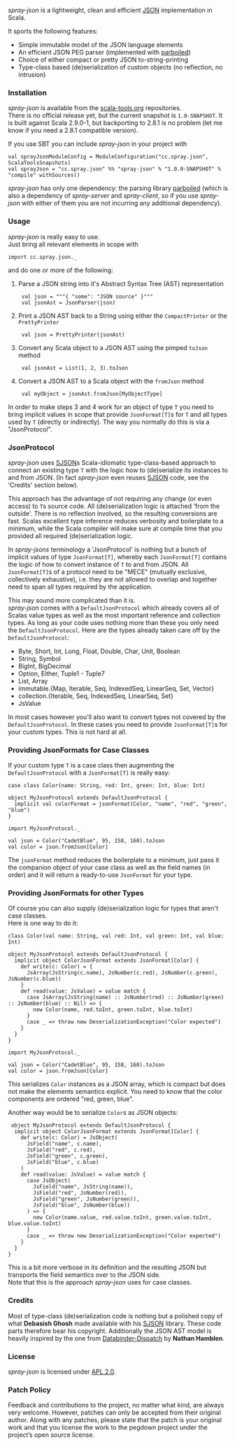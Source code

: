 _spray-json_ is a lightweight, clean and efficient [JSON][] implementation in Scala.

It sports the following features:
  
* Simple immutable model of the JSON language elements
* An efficient JSON PEG parser (implemented with [parboiled][])
* Choice of either compact or pretty JSON to-string-printing
* Type-class based (de)serialization of custom objects (no reflection, no intrusion)


### Installation

_spray-json_ is available from the [scala-tools.org][] repositories.  
There is no official release yet, but the current snapshot is `1.0-SNAPSHOT`.
It is built against Scala 2.9.0-1, but backporting to 2.8.1 is no problem (let me know if you need a 2.8.1 compatible version).

If you use SBT you can include _spray-json_ in your project with

    val sprayJsonModuleConfig = ModuleConfiguration("cc.spray.json", ScalaToolsSnapshots)
    val sprayJson = "cc.spray.json" %% "spray-json" % "1.0.0-SNAPSHOT" % "compile" withSources()

_spray-json_ has only one dependency: the parsing library [parboiled][] (which is also a dependency of _spray-server_ and _spray-client_, so if you use _spray-json_ with either of them you are not incurring any additional dependency).


### Usage

_spray-json_ is really easy to use.  
Just bring all relevant elements in scope with 

    import cc.spray.json._

and do one or more of the following:

1. Parse a JSON string into it's Abstract Syntax Tree (AST) representation

        val json = """{ "some": "JSON source" }""" 
        val jsonAst = JsonParser(json)
    
2. Print a JSON AST back to a String using either the `CompactPrinter` or the `PrettyPrinter`

        val json = PrettyPrinter(jsonAst)
        
3. Convert any Scala object to a JSON AST using the pimped `toJson` method 
        
        val jsonAst = List(1, 2, 3).toJson 

4. Convert a JSON AST to a Scala object with the `fromJson` method

        val myObject = jsonAst.fromJson[MyObjectType]

        
In order to make steps 3 and 4 work for an object of type `T` you need to bring implicit values in scope that
provide `JsonFormat[T]`s for `T` and all types used by `T` (directly or indirectly).
The way you normally do this is via a "JsonProtocol".


### JsonProtocol

_spray-json_ uses [SJSON][]s Scala-idiomatic type-class-based approach to connect an existing type `T` with the logic how to (de)serialize its instances to and from JSON. (In fact _spray-json_ even reuses [SJSON][] code, see the 'Credits' section below).

This approach has the advantage of not requiring any change (or even access) to `T`s source code. All (de)serialization
logic is attached 'from the outside'. There is no reflection involved, so the resulting conversions are fast. Scalas excellent type inference reduces verbosity and boilerplate to a minimum, while the Scala compiler will make sure at compile time that you provided all required (de)serialization logic. 
   
In _spray-jsons_ terminology a 'JsonProtocol' is nothing but a bunch of implicit values of type `JsonFormat[T]`, whereby each `JsonFormat[T]` contains the logic of how to convert instance of `T` to and from JSON. All `JsonFormat[T]`s of a protocol need to be "MECE" (mutually exclusive, collectively exhaustive), i.e. they are not allowed to overlap and together need to span all types required by the application.
   
This may sound more complicated than it is.  
_spray-json_ comes with a `DefaultJsonProtocol` which already covers all of Scalas value types as well as the most important reference and collection types. As long as your code uses nothing more than these you only need the `DefaultJsonProtocol`.
Here are the types already taken care off by the `DefaultJsonProtocol`: 
  
* Byte, Short, Int, Long, Float, Double, Char, Unit, Boolean
* String, Symbol
* BigInt, BigDecimal
* Option, Either, Tuple1 - Tuple7
* List, Array
* immutable.{Map, Iterable, Seq, IndexedSeq, LinearSeq, Set, Vector}
* collection.{Iterable, Seq, IndexedSeq, LinearSeq, Set}
* JsValue

In most cases however you'll also want to convert types not covered by the `DefaultJsonProtocol`. In these cases you need to provide `JsonFormat[T]`s for your custom types. This is not hard at all.
 

### Providing JsonFormats for Case Classes

If your custom type `T` is a case class then augmenting the `DefaultJsonProtocol` with a `JsonFormat[T]` is really easy:

    case class Color(name: String, red: Int, green: Int, blue: Int)

    object MyJsonProtocol extends DefaultJsonProtocol {
      implicit val colorFormat = jsonFormat(Color, "name", "red", "green", "blue")     
    }
    
    import MyJsonProtocol._
    
    val json = Color("CadetBlue", 95, 158, 160).toJson
    val color = json.fromJson[Color] 
    
The `jsonFormat` method reduces the boilerplate to a minimum, just pass it the companion object of your case class as well as the field names (in order) and it will return a ready-to-use `JsonFormat` for your type.


### Providing JsonFormats for other Types

Of course you can also supply (de)serialization logic for types that aren't case classes.  
Here is one way to do it:

    class Color(val name: String, val red: Int, val green: Int, val blue: Int)
    
    object MyJsonProtocol extends DefaultJsonProtocol {
      implicit object ColorJsonFormat extends JsonFormat[Color] {
        def write(c: Color) = {
          JsArray(JsString(c.name), JsNumber(c.red), JsNumber(c.green), JsNumber(c.blue))
        }
        def read(value: JsValue) = value match {
          case JsArray(JsString(name) :: JsNumber(red) :: JsNumber(green) :: JsNumber(blue) :: Nil) => {
            new Color(name, red.toInt, green.toInt, blue.toInt)
          }
          case _ => throw new DeserializationException("Color expected")
        }
      }
    }
    
    import MyJsonProtocol._
    
    val json = Color("CadetBlue", 95, 158, 160).toJson
    val color = json.fromJson[Color]    

This serializes `Color` instances as a JSON array, which is compact but does not make the elements semantics explicit.
You need to know that the color components are ordered "red, green, blue".

Another way would be to serialize `Color`s as JSON objects:

     object MyJsonProtocol extends DefaultJsonProtocol {
      implicit object ColorJsonFormat extends JsonFormat[Color] {
        def write(c: Color) = JsObject(
          JsField("name", c.name),
          JsField("red", c.red),
          JsField("green", c.green),
          JsField("blue", c.blue)
        )
        def read(value: JsValue) = value match {
          case JsObject(
            JsField("name", JsString(name)),
            JsField("red", JsNumber(red)),
            JsField("green", JsNumber(green)),
            JsField("blue", JsNumber(blue))
          ) => {
            new Color(name.value, red.value.toInt, green.value.toInt, blue.value.toInt)
          }
          case _ => throw new DeserializationException("Color expected")
        }
      }
    }

This is a bit more verbose in its definition and the resulting JSON but transports the field semantics over to the JSON side.  
Note that this is the approach _spray-json_ uses for case classes.


### Credits

Most of type-class (de)serialization code is nothing but a polished copy of what **Debasish Ghosh** made available
with his [SJSON][] library. These code parts therefore bear his copyright.
Additionally the JSON AST model is heavily inspired by the one from [Databinder-Dispatch][] by **Nathan Hamblen**.

  
### License

_spray-json_ is licensed under [APL 2.0][].


### Patch Policy

Feedback and contributions to the project, no matter what kind, are always very welcome.
However, patches can only be accepted from their original author.
Along with any patches, please state that the patch is your original work and that you license the work to the pegdown project under the project’s open source license.
  

  [JSON]: http://json.org
  [parboiled]: http://parboiled.org
  [scala-tools.org]: http://scala-tools.org
  [SJSON]: https://github.com/debasishg/sjson
  [Databinder-Dispatch]: https://github.com/n8han/Databinder-Dispatch
  [APL 2.0]: http://www.apache.org/licenses/LICENSE-2.0
